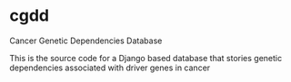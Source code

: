 # cgdd
Cancer Genetic Dependencies Database

This is the source code for a Django based database that stories genetic dependencies associated with driver genes in cancer
